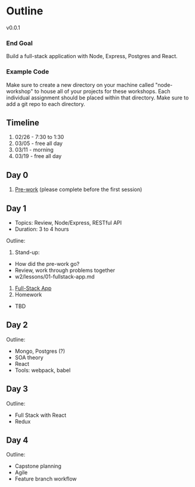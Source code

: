 # Outline

v0.0.1

### End Goal

Build a full-stack application with Node, Express, Postgres and React.

### Example Code

Make sure to create a new directory on your machine called "node-workshop" to house all of your projects for these workshops. Each individual assignment should be placed within that directory. Make sure to add a git repo to each directory.

## Timeline

1. 02/26 - 7:30 to 1:30
1. 03/05 - free all day
1. 03/11 - morning
1. 03/19 - free all day

## Day 0

1. [Pre-work](lessons/00-prework.md) (please complete before the first session)

## Day 1

- Topics: Review, Node/Express, RESTful API
- Duration: 3 to 4 hours

Outline:

1. Stand-up:
  - How did the pre-work go?
  - Review, work through problems together
  - w2/lessons/01-fullstack-app.md
1. [Full-Stack App](w2/lessons/01-fullstack-app.md)
1. Homework
  - TBD

## Day 2

Outline:

- Mongo, Postgres (?)
- SOA theory
- React
- Tools: webpack, babel

## Day 3

Outline:

- Full Stack with React
- Redux

## Day 4

Outline:

- Capstone planning
- Agile
- Feature branch workflow
